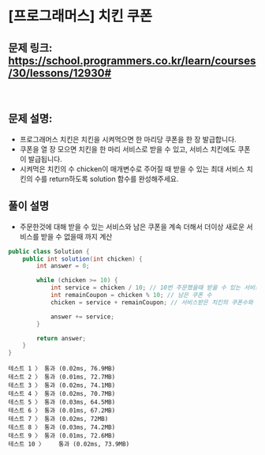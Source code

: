 # [프로그래머스] 치킨 쿠폰

## 문제 링크: https://school.programmers.co.kr/learn/courses/30/lessons/12930#
<br/>

## 문제 설명:

- 프로그래머스 치킨은 치킨을 시켜먹으면 한 마리당 쿠폰을 한 장 발급합니다. 
- 쿠폰을 열 장 모으면 치킨을 한 마리 서비스로 받을 수 있고, 서비스 치킨에도 쿠폰이 발급됩니다. 
- 시켜먹은 치킨의 수 chicken이 매개변수로 주어질 때 받을 수 있는 최대 서비스 치킨의 수를 return하도록 solution 함수를 완성해주세요.

## 풀이 설명

- 주문한것에 대해 받을 수 있는 서비스와 남은 쿠폰을 계속 더해서 더이상 새로운 서비스를 받을 수 없을때 까지 계산

```java
public class Solution {
    public int solution(int chicken) {
        int answer = 0;

        while (chicken >= 10) {
            int service = chicken / 10; // 10번 주문했을때 받을 수 있는 서비스 치킨
            int remainCoupon = chicken % 10; // 남은 쿠폰 수
            chicken = service + remainCoupon; // 서비스받은 치킨의 쿠폰수와 남은 쿠폰 수 더함

            answer += service;
        }

        return answer;
    }
}
```
```text
테스트 1 〉	통과 (0.02ms, 76.9MB)
테스트 2 〉	통과 (0.01ms, 72.7MB)
테스트 3 〉	통과 (0.02ms, 74.1MB)
테스트 4 〉	통과 (0.02ms, 70.7MB)
테스트 5 〉	통과 (0.03ms, 64.5MB)
테스트 6 〉	통과 (0.01ms, 67.2MB)
테스트 7 〉	통과 (0.02ms, 72MB)
테스트 8 〉	통과 (0.03ms, 74.2MB)
테스트 9 〉	통과 (0.01ms, 72.6MB)
테스트 10 〉	통과 (0.02ms, 73.9MB)
```